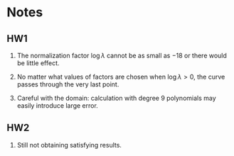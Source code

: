 Notes
======

HW1
------

1. The normalization factor $\log\lambda$ cannot be as small as $-18$ or there
would be little effect.

2. No matter what values of factors are chosen when $\log\lambda > 0$, the
curve passes through the very last point.

3. Careful with the domain: calculation with degree 9 polynomials may easily
introduce large error.


HW2
------

1. Still not obtaining satisfying results.
